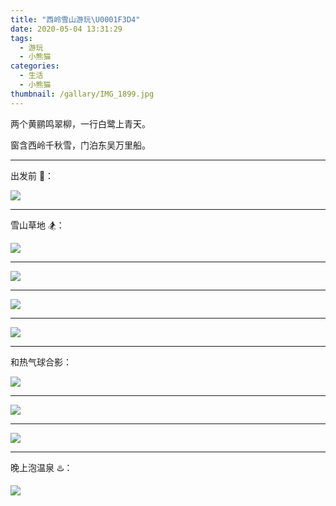 ```yaml
---
title: "西岭雪山游玩\U0001F3D4️"
date: 2020-05-04 13:31:29
tags:
  - 游玩
  - 小熊猫
categories:
  - 生活
  - 小熊猫
thumbnail: /gallary/IMG_1899.jpg
---
```


两个黄鹂鸣翠柳，一行白鹭上青天。

窗含西岭千秋雪，门泊东吴万里船。

---

<!-- more -->

出发前 🛴：

![](/gallary/IMG_1901.jpg)

---

雪山草地 🏂：

![](/gallary/IMG_1908.jpg)

---

![](/gallary/IMG_1897.jpg)

---

![](/gallary/IMG_1898.jpg)

---

![](/gallary/IMG_1899.jpg)

---

和热气球合影：

![](/gallary/IMG_1904.jpg)

---

![](/gallary/IMG_1906.jpg)

---

![](/gallary/IMG_1907.jpg)

---

晚上泡温泉 ♨️：

![](/gallary/IMG_1900.jpg)
